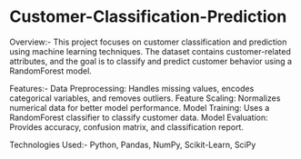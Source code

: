 # Customer-Classification-Prediction
Overview:-
This project focuses on customer classification and prediction using machine learning techniques.
The dataset contains customer-related attributes, and the goal is to classify and predict customer behavior using a RandomForest model.

Features:-
Data Preprocessing: Handles missing values, encodes categorical variables, and removes outliers.
Feature Scaling: Normalizes numerical data for better model performance.
Model Training: Uses a RandomForest classifier to classify customer data.
Model Evaluation: Provides accuracy, confusion matrix, and classification report.

Technologies Used:-
Python, 
Pandas, 
NumPy, 
Scikit-Learn, 
SciPy
